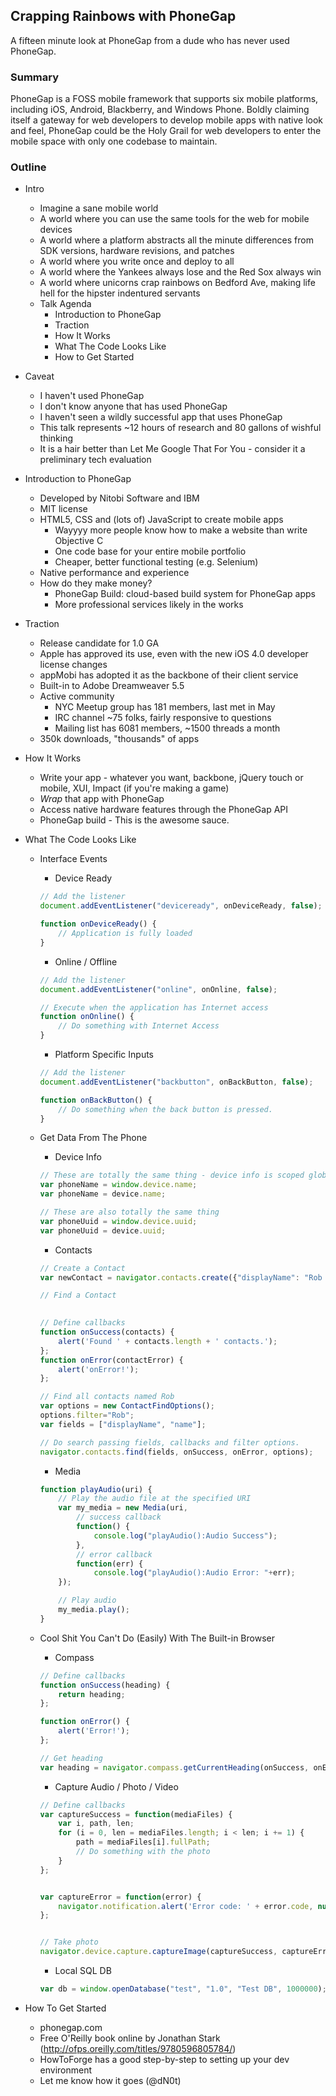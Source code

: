 ## Crapping Rainbows with PhoneGap

A fifteen minute look at PhoneGap from a dude who has never used PhoneGap.


### Summary

PhoneGap is a FOSS mobile framework that supports six mobile platforms, including iOS, Android, Blackberry, and Windows Phone.  Boldly claiming itself
a gateway for web developers to develop mobile apps with native look and feel, PhoneGap could be the Holy Grail for web developers to enter the mobile space
with only one codebase to maintain.


### Outline

- Intro
    - Imagine a sane mobile world
    - A world where you can use the same tools for the web for mobile devices
    - A world where a platform abstracts all the minute differences from SDK versions, hardware revisions, and patches
    - A world where you write once and deploy to all
    - A world where the Yankees always lose and the Red Sox always win
    - A world where unicorns crap rainbows on Bedford Ave, making life hell for the hipster indentured servants
    - Talk Agenda
    	- Introduction to PhoneGap
    	- Traction
    	- How It Works
    	- What The Code Looks Like
    	- How to Get Started
    	
- Caveat
    - I haven't used PhoneGap
    - I don't know anyone that has used PhoneGap
    - I haven't seen a wildly successful app that uses PhoneGap
    - This talk represents ~12 hours of research and 80 gallons of wishful thinking
    - It is a hair better than Let Me Google That For You - consider it a preliminary tech evaluation
    
- Introduction to PhoneGap
	- Developed by Nitobi Software and IBM
	- MIT license
	- HTML5, CSS and (lots of) JavaScript to create mobile apps
	    - Wayyyy more people know how to make a website than write Objective C
	    - One code base for your entire mobile portfolio
	    - Cheaper, better functional testing (e.g. Selenium)
	- Native performance and experience
	- How do they make money?
	    - PhoneGap Build: cloud-based build system for PhoneGap apps
	    - More professional services likely in the works  
	
- Traction
    - Release candidate for 1.0 GA
    - Apple has approved its use, even with the new iOS 4.0 developer license changes
    - appMobi has adopted it as the backbone of their client service
    - Built-in to Adobe Dreamweaver 5.5
    - Active community
    	- NYC Meetup group has 181 members, last met in May
    	- IRC channel ~75 folks, fairly responsive to questions
    	- Mailing list has 6081 members, ~1500 threads a month
    - 350k downloads, "thousands" of apps
    
- How It Works
    - Write your app - whatever you want, backbone, jQuery touch or mobile, XUI, Impact (if you're making a game)
    - *Wrap* that app with PhoneGap
    - Access native hardware features through the PhoneGap API
    - PhoneGap build - This is the awesome sauce.
    
- What The Code Looks Like
    - Interface Events
    	- Device Ready
    	
    	```javascript
    	// Add the listener
    	document.addEventListener("deviceready", onDeviceReady, false);

		function onDeviceReady() {
		    // Application is fully loaded
		}
    	```
    	
        - Online / Offline
        
        ```javascript
        // Add the listener
        document.addEventListener("online", onOnline, false);
        
        // Execute when the application has Internet access
        function onOnline() {
        	// Do something with Internet Access
        }
        ```
    	
    	- Platform Specific Inputs
    	
    	```javascript
    	// Add the listener
    	document.addEventListener("backbutton", onBackButton, false);

		function onBackButton() {
		    // Do something when the back button is pressed.
		}
    	``` 
    	
    - Get Data From The Phone
    	- Device Info
    	
    	```javascript
    	// These are totally the same thing - device info is scoped globally.
    	var phoneName = window.device.name;
		var phoneName = device.name;
		
		// These are also totally the same thing
		var phoneUuid = window.device.uuid;
		var phoneUuid = device.uuid;
    	```
    
        - Contacts
        
        ```javascript
        // Create a Contact
        var newContact = navigator.contacts.create({"displayName": "Rob Spectre"});
        
        // Find a Contact
                
        ```
        
        ```javascript
        // Define callbacks
        function onSuccess(contacts) {
		    alert('Found ' + contacts.length + ' contacts.');
		};
		function onError(contactError) {
		    alert('onError!');
		};
		
		// Find all contacts named Rob
		var options = new ContactFindOptions();
		options.filter="Rob";
		var fields = ["displayName", "name"];
		
		// Do search passing fields, callbacks and filter options.
		navigator.contacts.find(fields, onSuccess, onError, options);
        ```
        
        - Media
        
        ```javascript
        function playAudio(uri) {
		    // Play the audio file at the specified URI
		    var my_media = new Media(uri,
		        // success callback
		        function() {
		            console.log("playAudio():Audio Success");
		        },
		        // error callback
		        function(err) {
		            console.log("playAudio():Audio Error: "+err);
		    });
		
		    // Play audio
		    my_media.play();
		}
        ```
        
    - Cool Shit You Can't Do (Easily) With The Built-in Browser
        - Compass
        
        ```javascript
        // Define callbacks
        function onSuccess(heading) {
		    return heading;
		};
		
		function onError() {
		    alert('Error!');
		};
		
		// Get heading
		var heading = navigator.compass.getCurrentHeading(onSuccess, onError);
        ```
        
        - Capture Audio / Photo / Video
        
        ```javascript
        // Define callbacks
		var captureSuccess = function(mediaFiles) {
		    var i, path, len;
		    for (i = 0, len = mediaFiles.length; i < len; i += 1) {
		        path = mediaFiles[i].fullPath;
		        // Do something with the photo
		    }
		};
		

		var captureError = function(error) {
		    navigator.notification.alert('Error code: ' + error.code, null, 'Capture Error');
		};
		
		
		// Take photo
		navigator.device.capture.captureImage(captureSuccess, captureError, {limit:2});
        ```
        
        - Local SQL DB
        
        ```javascript
        var db = window.openDatabase("test", "1.0", "Test DB", 1000000);
        ```
- How To Get Started
    - phonegap.com
    - Free O'Reilly book online by Jonathan Stark (http://ofps.oreilly.com/titles/9780596805784/)
    - HowToForge has a good step-by-step to setting up your dev environment
    - Let me know how it goes (@dN0t)